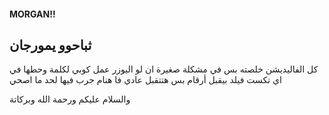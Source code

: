 #### MORGAN!!
## ثباحوو يمورجان

 
كل الفاليديشن خلصته بس في مشكلة صغيرة ان لو اليوزر عمل كوبي لكلمة وحطها في اي تكست فيلد بيقبل أرقام بس  هتتقبل عادي 
فا هنام
جرب فيها لحد ما اصحي


 والسلام عليكم ورحمة الله وبركاتة
